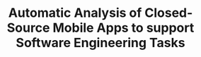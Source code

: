 ---
title: "Automatic Analysis of Closed-Source Mobile Apps to support Software Engineering Tasks"
description: "The amount of android applications is having a tremendous increasing trend, leading the mobile software market to exert pressure over practitioners and researchers about several topics like application quality, frequent releases, and quick fixing of bugs. Because of this, mobile app development process requires of improving the release cycles. Therefore, the automation of software engineering tasks has become a top research topic. As a result of this research interest, several automated approaches have been proposed to support software engineering tasks. Specifically for this research we explore the possibility of performing automated software engineering tasks using APKs as entry instead of source code."

people:
  - mastCamilo
  - facultyMario
  - collGabrieleBavota
  - collChristopher
  - collMassimiliano
  - collDenysPosh

topic: Automated Software Engineering

layout: project
image: /img/project-images/closed.png
---